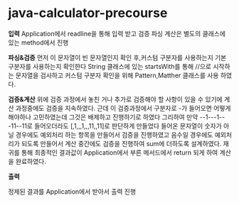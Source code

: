 # java-calculator-precourse

**입력**
Application에서 readline을 통해 입력 받고 검증 파싱 계산은 별도의 클래스에 있는 method에서 진행

**파싱&검증**
먼저 이 문자열이 빈 문자열인지 확인 후,커스텀 구분자를 사용하는지 기본 구분자를 사용하는지 확인한다
String 클래스에 있는 startsWith를 통해 //으로 시작하는 문자열을 검사하고 
커스텀 구분자 확인을 위해 Pattern,Matther 클래스를 사용 하였다.



**검증&계산**
위에 검증 과정에서 놓친 거나 추가로 검증해야 할 사항이 있을 수 있기에 계산 과정중에도 검증을 지속하였다.
근데 이 검증과정에서 구분자로 -가 들어오면 어떻게 해야하나 고민하였는데 그것은 배제하고 진행하기로 하였다 그리하여
만약 --1---1---11--11로 들어오더라도 [,1,,,1,,,11,,11]로 판단하게 만들었다 들어온 문자열이 숫자가 아닐 경우에도 예외처리 하는 항목을 만들어서 검증을 진행하였고
음수일 경우에도 예외처리가 되도록 만들어서 계산 중간에도 검증을 진행하여 sum에 더하도록 설계하였다.
재귀를 통해 최종적인 결과값이 Application에서 부른 메서드에서 return 되게 하여 계산을 완료하였다.

**출력**

정제된 결과를 Application에서 받아서 출력 진행

